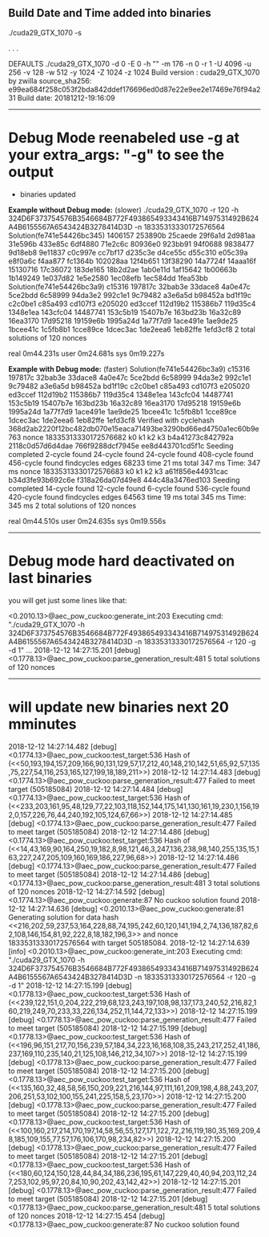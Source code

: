 ## Build Date and Time added into binaries
./cuda29_GTX_1070 -s

. . .

DEFAULTS
  ./cuda29_GTX_1070 -d 0 -E 0 -h "" -m 176 -n 0 -r 1 -U 4096 -u 256 -v 128 -w 512 -y 1024 -Z 1024 -z 1024
Build version  : cuda29_GTX_1070 by zwilla source_sha256: e99ea684f258c053f2bda842ddef176696ed0d87e22e9ee2e17469e76f94a231
Build date: 20181212-19:16:09

---

# Debug Mode reenabeled use -g at your extra_args: "-g" to see the output
* binaries updated

**Example without Debug mode:** (slower)
./cuda29_GTX_1070 -r 120 -h 324D6F373754576B3546684B772F493865493343416B71497531492B624A4B6155567A6543424B3278414D3D -n 18335313330172576564
Solution(fe741e54426bc345) 1406157 253890b 25caede 29f6a1d 2d981aa 31e596b 433e85c 6df4880 71e2c6c 80936e0 923bb91 94f0688 9838477 9d18eb8 9e11837 c0c997e cc7bf17 d235c3e d4ce55c d55c310 e05c39a e8f0a6c f4aa877 fc1364b 102028aa 12f4b651 13f38290 14a7724f 14aaa16f 15130716 17c36072 183de165 18b2d2ae 1ab0e11d 1af15642 1b00663b 1b149249 1e037d82 1e5e2580 1ec08efb 1ec584dd 1fea53bb
Solution(fe741e54426bc3a9) c15316 197817c 32bab3e 33dace8 4a0e47c 5ce2bdd 6c58999 94da3e2 992c1e1 9c79482 a3e6a5d b98452a bd1f19c c2c0be1 c85a493 cd107f3 e205020 ed3ccef 112d19b2 115386b7 119d35c4 1348e1ea 143cfc04 14487741 153c5b19 15407b7e 163bd23b 16a32c89 16ea3170 17d95218 19159e6b 1995a24d 1a77f7d9 1ace491e 1ae9de25 1bcee41c 1c5fb8b1 1cce89ce 1dcec3ac 1de2eea6 1eb82ffe 1efd3cf8
2 total solutions of 120 nonces

real	0m44.231s
user	0m24.681s
sys	  0m19.227s

**Example with Debug mode:** (faster)
Solution(fe741e54426bc3a9) c15316 197817c 32bab3e 33dace8 4a0e47c 5ce2bdd 6c58999 94da3e2 992c1e1 9c79482 a3e6a5d b98452a bd1f19c c2c0be1 c85a493 cd107f3 e205020 ed3ccef 112d19b2 115386b7 119d35c4 1348e1ea 143cfc04 14487741 153c5b19 15407b7e 163bd23b 16a32c89 16ea3170 17d95218 19159e6b 1995a24d 1a77f7d9 1ace491e 1ae9de25 1bcee41c 1c5fb8b1 1cce89ce 1dcec3ac 1de2eea6 1eb82ffe 1efd3cf8
Verified with cyclehash 368d2ab2220f12bc482db070e15eaca71493be3290bd66ed4750a1ec60b9e763
nonce 18335313330172576682 k0 k1 k2 k3 b4a41273c842792a 2118c0d57d6d4dae 766f9288dcf7945e ee8d443701cd5f1c
Seeding completed
   2-cycle found
  24-cycle found
  24-cycle found
 408-cycle found
 456-cycle found
findcycles edges 68233 time 21 ms total 347 ms
Time: 347 ms
nonce 18335313330172576683 k0 k1 k2 k3 a61f856e44931cac b34d3fe93b692c6e f318a26da07d49e8 444c48a3476ed103
Seeding completed
  14-cycle found
  12-cycle found
   6-cycle found
 536-cycle found
 420-cycle found
findcycles edges 64563 time 19 ms total 345 ms
Time: 345 ms
2 total solutions of 120 nonces

real	0m44.510s
user	0m24.635s
sys	0m19.556s

---

# Debug mode hard deactivated on last binaries
you will get just some lines like that:

<0.2010.13>@aec_pow_cuckoo:generate_int:203 Executing cmd: "./cuda29_GTX_1070 -h 324D6F373754576B3546684B772F493865493343416B71497531492B624A4B6155567A6543424B3278414D3D -n 18335313330172576564 -r 120 -g -d 1"
...
2018-12-12 14:27:15.201 [debug] <0.1778.13>@aec_pow_cuckoo:parse_generation_result:481 5 total solutions of 120 nonces

---

# will update new binaries next 20 mminutes
2018-12-12 14:27:14.482 [debug] <0.1774.13>@aec_pow_cuckoo:test_target:536 Hash of (<<50,193,194,157,209,166,90,131,129,57,17,212,40,148,210,142,51,65,92,57,135,75,227,54,116,253,165,127,199,18,189,211>>)
2018-12-12 14:27:14.483 [debug] <0.1774.13>@aec_pow_cuckoo:parse_generation_result:477 Failed to meet target (505185084)
2018-12-12 14:27:14.484 [debug] <0.1774.13>@aec_pow_cuckoo:test_target:536 Hash of (<<233,203,161,95,48,129,77,22,103,118,152,144,175,141,130,161,19,230,1,156,192,0,157,226,76,44,240,192,105,124,67,66>>)
2018-12-12 14:27:14.485 [debug] <0.1774.13>@aec_pow_cuckoo:parse_generation_result:477 Failed to meet target (505185084)
2018-12-12 14:27:14.486 [debug] <0.1774.13>@aec_pow_cuckoo:test_target:536 Hash of (<<14,43,169,90,164,250,19,182,8,98,121,46,3,247,136,238,98,140,255,135,15,163,227,247,205,109,160,169,186,227,96,68>>)
2018-12-12 14:27:14.486 [debug] <0.1774.13>@aec_pow_cuckoo:parse_generation_result:477 Failed to meet target (505185084)
2018-12-12 14:27:14.486 [debug] <0.1774.13>@aec_pow_cuckoo:parse_generation_result:481 3 total solutions of 120 nonces
2018-12-12 14:27:14.592 [debug] <0.1774.13>@aec_pow_cuckoo:generate:87 No cuckoo solution found
2018-12-12 14:27:14.636 [debug] <0.2010.13>@aec_pow_cuckoo:generate:81 Generating solution for data hash <<216,202,59,237,53,164,228,88,74,195,242,60,120,141,194,2,74,136,187,82,62,108,146,154,81,92,222,8,18,182,196,3>> and nonce 18335313330172576564 with target 505185084.
2018-12-12 14:27:14.639 [info] <0.2010.13>@aec_pow_cuckoo:generate_int:203 Executing cmd: "./cuda29_GTX_1070 -h 324D6F373754576B3546684B772F493865493343416B71497531492B624A4B6155567A6543424B3278414D3D -n 18335313330172576564 -r 120 -g -d 1"
2018-12-12 14:27:15.199 [debug] <0.1778.13>@aec_pow_cuckoo:test_target:536 Hash of (<<239,122,151,0,204,222,219,68,123,243,197,108,98,137,173,240,52,216,82,160,219,249,70,233,33,226,134,252,11,144,72,133>>)
2018-12-12 14:27:15.199 [debug] <0.1778.13>@aec_pow_cuckoo:parse_generation_result:477 Failed to meet target (505185084)
2018-12-12 14:27:15.199 [debug] <0.1778.13>@aec_pow_cuckoo:test_target:536 Hash of (<<196,96,151,217,70,156,239,57,184,34,223,16,168,108,35,243,217,252,41,186,237,169,110,235,140,21,125,108,146,212,34,107>>)
2018-12-12 14:27:15.199 [debug] <0.1778.13>@aec_pow_cuckoo:parse_generation_result:477 Failed to meet target (505185084)
2018-12-12 14:27:15.200 [debug] <0.1778.13>@aec_pow_cuckoo:test_target:536 Hash of (<<135,160,32,48,58,56,150,209,221,216,144,97,111,161,209,198,4,88,243,207,206,251,53,102,100,155,241,225,158,5,23,170>>)
2018-12-12 14:27:15.200 [debug] <0.1778.13>@aec_pow_cuckoo:parse_generation_result:477 Failed to meet target (505185084)
2018-12-12 14:27:15.200 [debug] <0.1778.13>@aec_pow_cuckoo:test_target:536 Hash of (<<100,160,217,214,170,197,14,58,56,55,127,171,122,72,216,119,180,35,169,209,48,185,109,155,77,57,176,106,170,98,234,82>>)
2018-12-12 14:27:15.200 [debug] <0.1778.13>@aec_pow_cuckoo:parse_generation_result:477 Failed to meet target (505185084)
2018-12-12 14:27:15.201 [debug] <0.1778.13>@aec_pow_cuckoo:test_target:536 Hash of (<<180,60,124,150,128,44,84,34,186,236,195,61,147,229,40,40,94,203,112,247,253,102,95,97,20,84,10,90,202,43,142,42>>)
2018-12-12 14:27:15.201 [debug] <0.1778.13>@aec_pow_cuckoo:parse_generation_result:477 Failed to meet target (505185084)
2018-12-12 14:27:15.201 [debug] <0.1778.13>@aec_pow_cuckoo:parse_generation_result:481 5 total solutions of 120 nonces
2018-12-12 14:27:15.454 [debug] <0.1778.13>@aec_pow_cuckoo:generate:87 No cuckoo solution found
